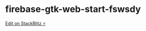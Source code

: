 # firebase-gtk-web-start-fswsdy

[Edit on StackBlitz ⚡️](https://stackblitz.com/edit/firebase-gtk-web-start-fswsdy)